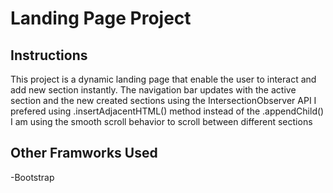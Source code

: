 # Landing Page Project

## Instructions

This project is a dynamic landing page that enable the user to interact and add new section instantly.
The navigation bar updates with the active section and the new created sections using the IntersectionObserver API
I prefered using .insertAdjacentHTML() method instead of the .appendChild()
I am using the smooth scroll behavior to scroll between different sections

## Other Framworks Used

-Bootstrap
